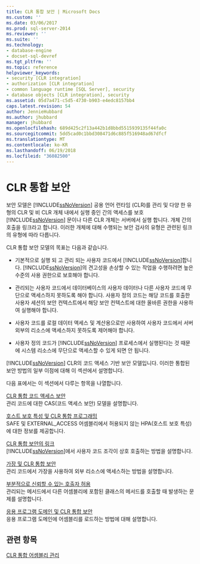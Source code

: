 ```yaml
---
title: CLR 통합 보안 | Microsoft Docs
ms.custom: ''
ms.date: 03/06/2017
ms.prod: sql-server-2014
ms.reviewer: ''
ms.suite: ''
ms.technology:
- database-engine
- docset-sql-devref
ms.tgt_pltfrm: ''
ms.topic: reference
helpviewer_keywords:
- security [CLR integration]
- authorization [CLR integration]
- common language runtime [SQL Server], security
- database objects [CLR integration], security
ms.assetid: 05d7a471-c5d5-4730-b903-e4edc8157bb4
caps.latest.revision: 54
author: JennieHubbard
ms.author: jhubbard
manager: jhubbard
ms.openlocfilehash: 689d425c2f13a442b1d8bbd5515939135f44fa0c
ms.sourcegitcommit: 5dd5cad0c1bbd308471d6c885f516948ad67dfcf
ms.translationtype: MT
ms.contentlocale: ko-KR
ms.lasthandoff: 06/19/2018
ms.locfileid: "36082500"
---
```

# <a name="clr-integration-security"></a>CLR 통합 보안
  보안 모델은 [!INCLUDE[ssNoVersion](../../../includes/dnprdnshort-md.md)] 공용 언어 런타임 (CLR)를 관리 및 다양 한 유형의 CLR 및 비 CLR 개체 내에서 실행 중인 간의 액세스를 보호 [!INCLUDE[ssNoVersion](../../../includes/tsql-md.md)] 문이나 다른 CLR 개체는 서버에서 실행 합니다. 개체 간의 호출을 링크라고 합니다. 이러한 개체에 대해 수행되는 보안 검사의 유형은 관련된 링크의 유형에 따라 다릅니다.  
  
 CLR 통합 보안 모델의 목표는 다음과 같습니다.  
  
-   기본적으로 실행 되 고 관리 되는 사용자 코드에서 [!INCLUDE[ssNoVersion](../../../includes/ssnoversion-md.md)]합니다. [!INCLUDE[ssNoVersion](../../../includes/ssnoversion-md.md)]의 견고성을 손상할 수 있는 작업을 수행하려면 높은 수준의 사용 권한으로 보호해야 합니다.  
  
-   관리되는 사용자 코드에서 데이터베이스의 사용자 데이터나 다른 사용자 코드에 무단으로 액세스하지 못하도록 해야 합니다. 사용자 정의 코드는 해당 코드를 호출한 사용자 세션의 보안 컨텍스트에서 해당 보안 컨텍스트에 대한 올바른 권한을 사용하여 실행해야 합니다.  
  
-   사용자 코드를 로컬 데이터 액세스 및 계산용으로만 사용하여 사용자 코드에서 서버 외부의 리소스에 액세스하지 못하도록 제어해야 합니다.  
  
-   사용자 정의 코드가 [!INCLUDE[ssNoVersion](../../../includes/ssnoversion-md.md)] 프로세스에서 실행된다는 것 때문에 시스템 리소스에 무단으로 액세스할 수 있게 되면 안 됩니다.  
  
 [!INCLUDE[ssNoVersion](../../../includes/ssnoversion-md.md)] CLR의 코드 액세스 기반 보안 모델입니다. 이러한 통합된 보안 방법의 일부 이점에 대해 이 섹션에서 설명합니다.  
  
 다음 표에서는 이 섹션에서 다루는 항목을 나열합니다.  
  
 [CLR 통합 코드 액세스 보안](clr-integration-code-access-security.md)  
 관리 코드에 대한 CAS(코드 액세스 보안) 모델을 설명합니다.  
  
 [호스트 보호 특성 및 CLR 통합 프로그래밍](../../clr-integration-security-host-protection-attributes/host-protection-attributes-and-clr-integration-programming.md)  
 SAFE 및 EXTERNAL_ACCESS 어셈블리에서 허용되지 않는 HPA(호스트 보호 특성)에 대한 정보를 제공합니다.  
  
 [CLR 통합 보안의 링크](../../../database-engine/dev-guide/links-in-clr-integration-security.md)  
 [!INCLUDE[ssNoVersion](../../../includes/ssnoversion-md.md)]에서 사용자 코드 조각이 상호 호출하는 방법을 설명합니다.  
  
 [가장 및 CLR 통합 보안](../../../database-engine/dev-guide/impersonation-and-clr-integration-security.md)  
 관리 코드에서 가장을 사용하여 외부 리소스에 액세스하는 방법을 설명합니다.  
  
 [부분적으로 신뢰할 수 있는 호출자 허용](../../../database-engine/dev-guide/allowing-partially-trusted-callers.md)  
 관리되는 메서드에서 다른 어셈블리에 포함된 클래스의 메서드를 호출할 때 발생하는 문제를 설명합니다.  
  
 [응용 프로그램 도메인 및 CLR 통합 보안](../../../database-engine/dev-guide/application-domains-and-clr-integration-security.md)  
 응용 프로그램 도메인에 어셈블리를 로드하는 방법에 대해 설명합니다.  
  
## <a name="see-also"></a>관련 항목  
 [CLR 통합 어셈블리 관리](../assemblies/managing-clr-integration-assemblies.md)  
  
  
